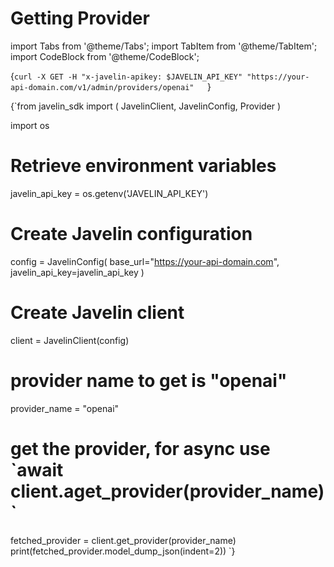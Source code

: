 # Getting Provider
import Tabs from '@theme/Tabs';
import TabItem from '@theme/TabItem';
import CodeBlock from '@theme/CodeBlock';

<Tabs>
<TabItem value="shell" label="Using the API:">

<CodeBlock
  language="python">
  {`curl -X GET -H "x-javelin-apikey: $JAVELIN_API_KEY" "https://your-api-domain.com/v1/admin/providers/openai"  
`}
</CodeBlock>

</TabItem>

<TabItem value="py" label="In Python:">

<CodeBlock
  language="python"
  title="Javelin Get Provider Example"
  showLineNumbers>
  {`from javelin_sdk import (
    JavelinClient,
    JavelinConfig,
    Provider
)

import os

# Retrieve environment variables
javelin_api_key = os.getenv('JAVELIN_API_KEY')

# Create Javelin configuration
config = JavelinConfig(
    base_url="https://your-api-domain.com",
    javelin_api_key=javelin_api_key
)

# Create Javelin client
client = JavelinClient(config)

# provider name to get is "openai"
provider_name = "openai"

# get the provider, for async use \`await client.aget_provider(provider_name)\`
fetched_provider = client.get_provider(provider_name)
print(fetched_provider.model_dump_json(indent=2))
`}
</CodeBlock>

</TabItem>

</Tabs>
